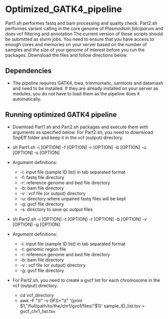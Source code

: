 # Optimized_GATK4_pipeline
Part1.sh performes fastq and bam processing and quality check. 
Part2.sh performes variant calling in the core genome of _Plasmodium falciparum_ and does vcf filtering and annotation
The current version of these scripts should be submitted as slurm jobs. 
You need to ensure that you have access to enough cores and memories on your server based on the number of samples and the size of your genome of interest before you run the packages. Downsload the files and follow directions below.

## Dependencies

* The pipeline requires GATK4, bwa, trimmomatic, samtools and datamash and need to be installed. If they are already installed on your server as modules, you do not have to load them as the pipeline does it automatically.

## Running optimized GATK4 pipeline
* Download Part1.sh and Part2.sh packages and execute them with arguments as specified below. For Part2.sh, you need to downsload SnpEff folder and keep it in the vcf (output) directory.
* sh Part1.sh -i [OPTION] -f [OPTION] -r [OPTION] -b [OPTION] -u [OPTION] -s [OPTION]
* Argument definitions:

   - -i: input file (sample ID list) in tab separated format
   - -f: fastq file directory
   - -r: reference genome and bed file directory
   - -b: bam file directory
   - -v : vcf file (or output) directory
   - -u: directory where unpaired fastq files will be kept
   - -g: gvcf file directory
   - -s: directory to save qc output files

* sh Part2.sh -i [OPTION] -t [OPTION] -r [OPTION] -b [OPTION] -v [OPTION] -g [OPTION]
* Argument definitions:
   - -i: input file (sample ID list) in tab separated format
   - -t: genomic region file
   - -r: reference genome and bed file directory
   - -b: bam file directory
   - -v : vcf file (or output) directory
   - -g: gvcf file directory
* For Part2.sh, you need to create a gvcf list for each chromosome in the vcf (output) directory. 
   - cd vcf_directory
   - awk -F "\t" -v OFS="\t" '{print $1,"/full/path/to/the/chr1/gvcf/files/"$1}' sample_ID_list.tsv > gvcf_chr1_list.tsv
